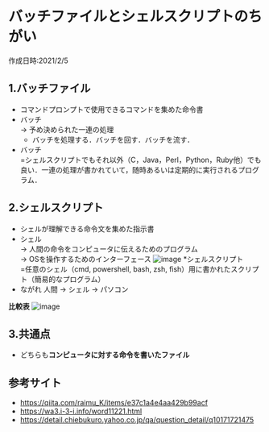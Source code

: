 # バッチファイルとシェルスクリプトのちがい
作成日時:2021/2/5

## 1.バッチファイル
* コマンドプロンプトで使用できるコマンドを集めた命令書
* バッチ   
→ 予め決められた一連の処理
  * バッチを処理する．バッチを回す．バッチを流す．
* バッチ   
=シェルスクリプトでもそれ以外（C，Java，Perl，Python，Ruby他）でも良い．一連の処理が書かれていて，随時あるいは定期的に実行されるプログラム．


## 2.シェルスクリプト
* シェルが理解できる命令文を集めた指示書
* シェル   
→ 人間の命令をコンピュータに伝えるためのプログラム   
→ OSを操作するためのインターフェース
![image](https://user-images.githubusercontent.com/47252405/107007828-67f98480-67d6-11eb-8426-302b0c47c593.png)
*シェルスクリプト   
=任意のシェル（cmd, powershell, bash, zsh, fish）用に書かれたスクリプト（簡易的なプログラム）
* ながれ
人間 → シェル → パソコン

**比較表**
![image](https://user-images.githubusercontent.com/47252405/107008519-38974780-67d7-11eb-8124-60b2a2b677a5.png)

## 3.共通点
* どちらも**コンピュータに対する命令を書いたファイル**


## 参考サイト
- https://qiita.com/raimu_K/items/e37c1a4e4aa429b99acf
- https://wa3.i-3-i.info/word11221.html
- https://detail.chiebukuro.yahoo.co.jp/qa/question_detail/q10171721475